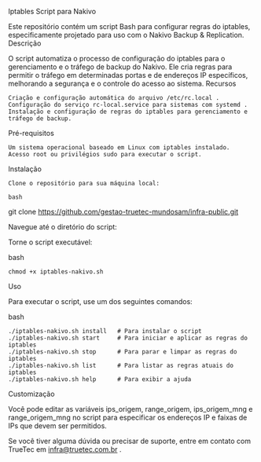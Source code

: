 Iptables Script para Nakivo

Este repositório contém um script Bash para configurar regras do iptables, especificamente projetado para uso com o Nakivo Backup & Replication.
Descrição

O script automatiza o processo de configuração do iptables para o gerenciamento e o tráfego de backup do Nakivo. Ele cria regras para permitir o tráfego em determinadas portas e de endereços IP específicos, melhorando a segurança e o controle do acesso ao sistema.
Recursos

    Criação e configuração automática do arquivo /etc/rc.local .
    Configuração do serviço rc-local.service para sistemas com systemd .
    Instalação e configuração de regras do iptables para gerenciamento e tráfego de backup.

Pré-requisitos

    Um sistema operacional baseado em Linux com iptables instalado.
    Acesso root ou privilégios sudo para executar o script.

Instalação

    Clone o repositório para sua máquina local:

    bash

git clone https://github.com/gestao-truetec-mundosam/infra-public.git

Navegue até o diretório do script:

Torne o script executável:

bash

    chmod +x iptables-nakivo.sh

Uso

Para executar o script, use um dos seguintes comandos:

bash
    
    ./iptables-nakivo.sh install   # Para instalar o script
    ./iptables-nakivo.sh start     # Para iniciar e aplicar as regras do iptables
    ./iptables-nakivo.sh stop      # Para parar e limpar as regras do iptables
    ./iptables-nakivo.sh list      # Para listar as regras atuais do iptables
    ./iptables-nakivo.sh help      # Para exibir a ajuda

Customização

Você pode editar as variáveis ips_origem, range_origem, ips_origem_mng e range_origem_mng no script para especificar os endereços IP e faixas de IPs que devem ser permitidos.

Se você tiver alguma dúvida ou precisar de suporte, entre em contato com TrueTec em infra@truetec.com.br .
